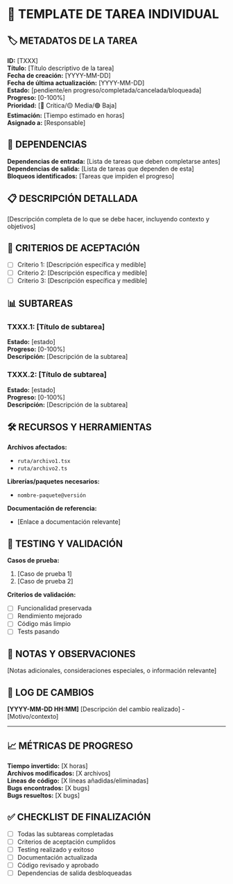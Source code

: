 # 📝 TEMPLATE DE TAREA INDIVIDUAL

## 🏷️ METADATOS DE LA TAREA
**ID:** [TXXX]  
**Título:** [Título descriptivo de la tarea]  
**Fecha de creación:** [YYYY-MM-DD]  
**Fecha de última actualización:** [YYYY-MM-DD]  
**Estado:** [pendiente/en progreso/completada/cancelada/bloqueada]  
**Progreso:** [0-100%]  
**Prioridad:** [🔴 Crítica/🟡 Media/🟢 Baja]  
**Estimación:** [Tiempo estimado en horas]  
**Asignado a:** [Responsable]  

## 🔗 DEPENDENCIAS
**Dependencias de entrada:** [Lista de tareas que deben completarse antes]  
**Dependencias de salida:** [Lista de tareas que dependen de esta]  
**Bloqueos identificados:** [Tareas que impiden el progreso]  

## 📋 DESCRIPCIÓN DETALLADA
[Descripción completa de lo que se debe hacer, incluyendo contexto y objetivos]

## 🎯 CRITERIOS DE ACEPTACIÓN
- [ ] Criterio 1: [Descripción específica y medible]
- [ ] Criterio 2: [Descripción específica y medible]
- [ ] Criterio 3: [Descripción específica y medible]

## 📊 SUBTAREAS
### TXXX.1: [Título de subtarea]
**Estado:** [estado]  
**Progreso:** [0-100%]  
**Descripción:** [Descripción de la subtarea]

### TXXX.2: [Título de subtarea]
**Estado:** [estado]  
**Progreso:** [0-100%]  
**Descripción:** [Descripción de la subtarea]

## 🛠️ RECURSOS Y HERRAMIENTAS
**Archivos afectados:**
- `ruta/archivo1.tsx`
- `ruta/archivo2.ts`

**Librerías/paquetes necesarios:**
- `nombre-paquete@versión`

**Documentación de referencia:**
- [Enlace a documentación relevante]

## 🧪 TESTING Y VALIDACIÓN
**Casos de prueba:**
1. [Caso de prueba 1]
2. [Caso de prueba 2]

**Criterios de validación:**
- [ ] Funcionalidad preservada
- [ ] Rendimiento mejorado
- [ ] Código más limpio
- [ ] Tests pasando

## 📝 NOTAS Y OBSERVACIONES
[Notas adicionales, consideraciones especiales, o información relevante]

## 🔄 LOG DE CAMBIOS
**[YYYY-MM-DD HH:MM]** [Descripción del cambio realizado] - [Motivo/contexto]

---

## 📈 MÉTRICAS DE PROGRESO
**Tiempo invertido:** [X horas]  
**Archivos modificados:** [X archivos]  
**Líneas de código:** [X líneas añadidas/eliminadas]  
**Bugs encontrados:** [X bugs]  
**Bugs resueltos:** [X bugs]  

## ✅ CHECKLIST DE FINALIZACIÓN
- [ ] Todas las subtareas completadas
- [ ] Criterios de aceptación cumplidos
- [ ] Testing realizado y exitoso
- [ ] Documentación actualizada
- [ ] Código revisado y aprobado
- [ ] Dependencias de salida desbloqueadas
